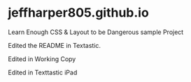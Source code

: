 # jeffharper805.github.io

Learn Enough CSS & Layout to be Dangerous sample Project

Edited the README in Textastic.

Edited in Working Copy

Edited in Texttastic iPad